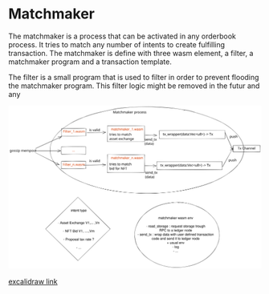 # Matchmaker

The matchmaker is a process that can be activated in any orderbook process. It
tries to match any number of intents to create fulfilling transaction. The
matchmaker is define with three wasm element, a filter, a matchmaker program and
a transaction template.

The filter is a small program that is used to filter in order to prevent
flooding the matchmaker program. This filter logic might be removed in the futur
and any


![matchmaker process](./matchmaker_process.svg "matchmaker process")

[excalidraw link](https://excalidraw.com/#room=92b291c13cfab8fb22a4,OvHfWIrL0jeDzPI-EFZMaw)

